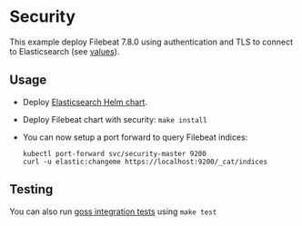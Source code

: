 # Security

This example deploy Filebeat 7.8.0 using authentication and TLS to connect to
Elasticsearch (see [values][]).


## Usage

* Deploy [Elasticsearch Helm chart][].

* Deploy Filebeat chart with security: `make install`

* You can now setup a port forward to query Filebeat indices:

  ```
  kubectl port-forward svc/security-master 9200
  curl -u elastic:changeme https://localhost:9200/_cat/indices
  ```


## Testing

You can also run [goss integration tests][] using `make test`


[elasticsearch helm chart]: https://github.com/elastic/helm-charts/tree/7.8/elasticsearch/examples/security/
[goss integration tests]: https://github.com/elastic/helm-charts/tree/7.8/filebeat/examples/security/test/goss.yaml
[values]: https://github.com/elastic/helm-charts/tree/7.8/filebeat/examples/security/values.yaml
